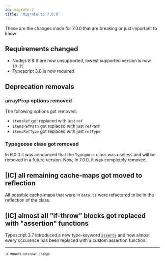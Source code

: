 ```yaml
---
id: migrate-7
title: 'Migrate to 7.0.0'
---
```


These are the changes made for 7.0.0 that are breaking or just important to know

## Requirements changed

- Nodejs 8 & 9 are now unsupported, lowest supported version is now `10.15`
- Typescript 3.8 is now required

## Deprecation removals

### arrayProp options removed

The following options got removed:

- `itemsRef` got replaced with just `ref`
- `itemsRefPath` got replaced with just `refPath`
- `itemsRefType` got replaced with just `refType`

### Typegoose class got removed

In 6.0.0 it was announced that the `Typegoose` class was useless and will be removed in a future version. Now, in 7.0.0, it was completely removed.

## [IC] all remaining cache-maps got moved to reflection

All possible cache-maps that were in `data.ts` were refactored to be in the reflection of the class.

## [IC] almost all "if-throw" blocks got replaced with "assertion" functions

Typescript 3.7 introduced a new type-keyword [`asserts`](https://devblogs.microsoft.com/typescript/announcing-typescript-3-7/#assertion-functions) and now almost every occurence has been replaced with a custom assertion function.

---

<sub>*`IC` means `Internal Change`*</sub>
